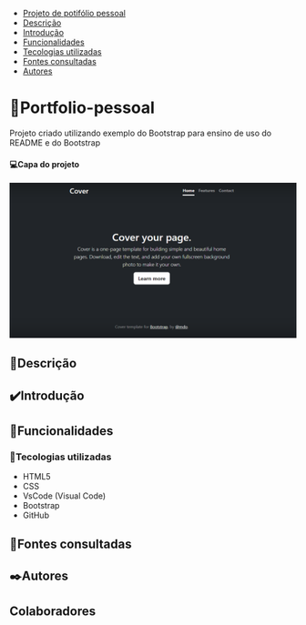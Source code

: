 * [Projeto de potifólio pessoal](#Projeto-de-portifolio-pessoal)  
* [Descrição](#descrição)  
* [Introdução](#introdução)  
* [Funcionalidades](#funcionalidades)  
* [Tecologias utilizadas](#tecologias-utilizadas)  
* [Fontes consultadas](#fontes-consultadas)  
* [Autores](#autores)  

# 📖Portfolio-pessoal

Projeto criado utilizando exemplo do Bootstrap para ensino de uso do README e do Bootstrap
#### 💻Capa do projeto
![Capa do projeto](img/capa.png)

## 📄Descrição 

## ✔️Introdução

## 👾Funcionalidades

### 🤖Tecologias utilizadas
* HTML5
* CSS
* VsCode (Visual Code)
* Bootstrap
* GitHub
## 🔗Fontes consultadas

## ✒️Autores

## Colaboradores
